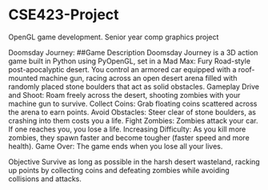 # CSE423-Project
OpenGL game development. Senior year comp graphics project

Doomsday Journey: ##Game Description
Doomsday Journey is a 3D action game built in Python using PyOpenGL, set in a Mad Max: Fury Road-style post-apocalyptic desert. You control an armored car equipped with a roof-mounted machine gun, racing across an open desert arena filled with randomly placed stone boulders that act as solid obstacles.
Gameplay
Drive and Shoot: Roam freely across the desert, shooting zombies with your machine gun to survive.
Collect Coins: Grab floating coins scattered across the arena to earn points.
Avoid Obstacles: Steer clear of stone boulders, as crashing into them costs you a life.
Fight Zombies: Zombies attack your car. If one reaches you, you lose a life.
Increasing Difficulty: As you kill more zombies, they spawn faster and become tougher (faster speed and more health).
Game Over: The game ends when you lose all your lives.

Objective
Survive as long as possible in the harsh desert wasteland, racking up points by collecting coins and defeating zombies while avoiding collisions and attacks.
